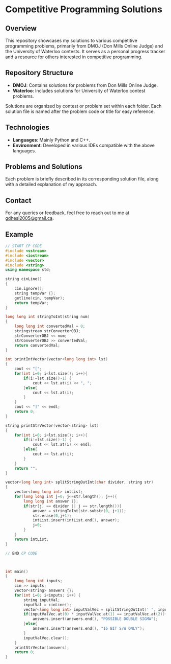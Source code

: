 # Competitive Programming Solutions

## Overview

This repository showcases my solutions to various competitive programming problems, primarily from DMOJ (Don Mills Online Judge) and the University of Waterloo contests. It serves as a personal progress tracker and a resource for others interested in competitive programming.

## Repository Structure

- **DMOJ**: Contains solutions for problems from Don Mills Online Judge.
- **Waterloo**: Includes solutions for University of Waterloo contest problems.

Solutions are organized by contest or problem set within each folder. Each solution file is named after the problem code or title for easy reference.

## Technologies

- **Languages**: Mainly Python and C++.
- **Environment**: Developed in various IDEs compatible with the above languages.

## Problems and Solutions

Each problem is briefly described in its corresponding solution file, along with a detailed explanation of my approach.




## Contact

For any queries or feedback, feel free to reach out to me at [gdhesi2005@gmail.ca](mailto:gdhesi2005@gmail.ca).




## Example

```cpp
// START CP CODE
#include <sstream>
#include <iostream>
#include <vector>
#include <string>
using namespace std;

string cinLine()
{
    cin.ignore();
    string tempVar {};
    getline(cin, tempVar);
    return tempVar;
}

long long int stringToInt(string num)
{
    long long int convertedVal = 0;
    stringstream strConverterOBJ;
    strConverterOBJ << num;
    strConverterOBJ >> convertedVal;
    return convertedVal;
}

int printIntVector(vector<long long int> lst)
{
    cout << "[";
    for(int i=0; i<lst.size(); i++){
        if(i!=lst.size()-1) {
            cout << lst.at(i) << ", ";
        }else{
            cout << lst.at(i);
        }
    }
    cout << "]" << endl;
    return 0;
}

string printStrVector(vector<string> lst)
{
    for(int i=0; i<lst.size(); i++){
        if(i!=lst.size()-1) {
            cout << lst.at(i) << endl;
        }else{
            cout << lst.at(i);
        }
    }
    return "";
}

vector<long long int> splitStringOutInt(char divider, string str)
{
    vector<long long int> intList;
    for(long long int j=0; j<=str.length(); j++){
        long long int answer {};
        if(str[j] == divider || j == str.length()){
            answer = stringToInt(str.substr(0, j+1));
            str.erase(0,j+1);
            intList.insert(intList.end(), answer);
            j=0;
        }
    }
    return intList;
}

// END CP CODE



int main()
{
    long long int inputs;
    cin >> inputs;
    vector<string> answers {};
    for(int i=0; i<inputs; i++) {
        string inputVal;
        inputVal = cinLine();
        vector<long long int> inputValVec = splitStringOutInt(' ', inputVal);
        if(inputValVec.at(0) * inputValVec.at(1) == inputValVec.at(2)){
            answers.insert(answers.end(), "POSSIBLE DOUBLE SIGMA");
        }else{
            answers.insert(answers.end(), "16 BIT S/W ONLY");
        }
        inputValVec.clear();
    }
    printStrVector(answers);
    return 0;
}

